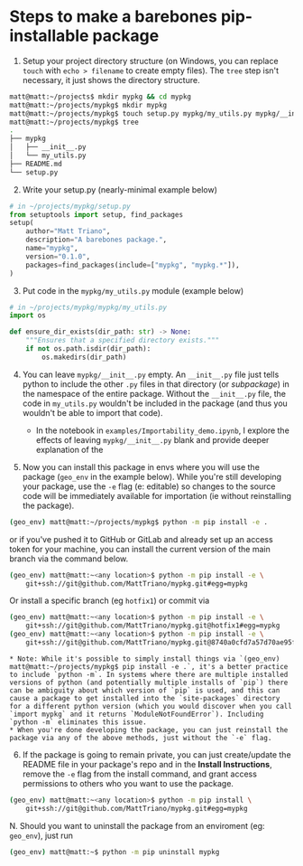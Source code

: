 # Steps to make a barebones pip-installable package

1. Setup your project directory structure (on Windows, you can replace `touch` with `echo > filename` to create empty files). The `tree` step isn't necessary, it just shows the directory structure.
```bash
matt@matt:~/projects$ mkdir mypkg && cd mypkg
matt@matt:~/projects/mypkg$ mkdir mypkg
matt@matt:~/projects/mypkg$ touch setup.py mypkg/my_utils.py mypkg/__init__.py
matt@matt:~/projects/mypkg$ tree
.
├── mypkg
│   ├── __init__.py
│   └── my_utils.py
├── README.md
└── setup.py
```

2. Write your setup.py (nearly-minimal example below)
```python
# in ~/projects/mypkg/setup.py
from setuptools import setup, find_packages
setup(
	author="Matt Triano",
	description="A barebones package.",
	name="mypkg",
	version="0.1.0",
	packages=find_packages(include=["mypkg", "mypkg.*"]),
)
```
3. Put code in the `mypkg/my_utils.py` module (example below)
```python
# in ~/projects/mypkg/mypkg/my_utils.py
import os

def ensure_dir_exists(dir_path: str) -> None:
    """Ensures that a specified directory exists."""
    if not os.path.isdir(dir_path):
        os.makedirs(dir_path)
```
4. You can leave `mypkg/__init__.py` empty. An `__init__.py` file just tells python to include the other `.py` files in that directory (or *subpackage*) in the namespace of the entire package. Without the `__init__.py` file, the code in `my_utils.py` wouldn't be included in the package (and thus you wouldn't be able to import that code). 
	* In the notebook in `examples/Importability_demo.ipynb`, I explore the effects of leaving `mypkg/__init__.py` blank and provide deeper explanation of the 

5. Now you can install this package in envs where you will use the package (`geo_env` in the example below). While you're still developing your package, use the `-e` flag (e: editable) so changes to the source code will be immediately available for importation (ie without reinstalling the package).
```bash
(geo_env) matt@matt:~/projects/mypkg$ python -m pip install -e .
```
or if you've pushed it to GitHub or GitLab and already set up an access token for your machine, you can install the current version of the main branch via the command below.
```bash
(geo_env) matt@matt:~<any location>$ python -m pip install -e \
	git+ssh://git@github.com/MattTriano/mypkg.git#egg=mypkg
```
Or install a specific branch (eg `hotfix1`) or commit via
```bash
(geo_env) matt@matt:~<any location>$ python -m pip install -e \
	git+ssh://git@github.com/MattTriano/mypkg.git@hotfix1#egg=mypkg
(geo_env) matt@matt:~<any location>$ python -m pip install -e \
	git+ssh://git@github.com/MattTriano/mypkg.git@8740a0cfd7a57d70ae95f79e10160253bcf68d8c#egg=mypkg
```
	* Note: While it's possible to simply install things via `(geo_env) matt@matt:~/projects/mypkg$ pip install -e .`, it's a better practice to include `python -m`. In systems where there are multiple installed versions of python (and potentially multiple installs of `pip`) there can be ambiguity about which version of `pip` is used, and this can cause a package to get installed into the `site-packages` directory for a different python version (which you would discover when you call `import mypkg` and it returns `ModuleNotFoundError`). Including `python -m` eliminates this issue.
	* When you're done developing the package, you can just reinstall the package via any of the above methods, just without the `-e` flag.
6. If the package is going to remain private, you can just create/update the README file in your package's repo and in the **Install Instructions**, remove the `-e` flag from the install command, and grant access permissions to others who you want to use the package.
```bash
(geo_env) matt@matt:~<any location>$ python -m pip install \
	git+ssh://git@github.com/MattTriano/mypkg.git#egg=mypkg
```




N. Should you want to uninstall the package from an enviroment (eg: `geo_env`), just run 
```bash
(geo_env) matt@matt:~$ python -m pip uninstall mypkg
```
